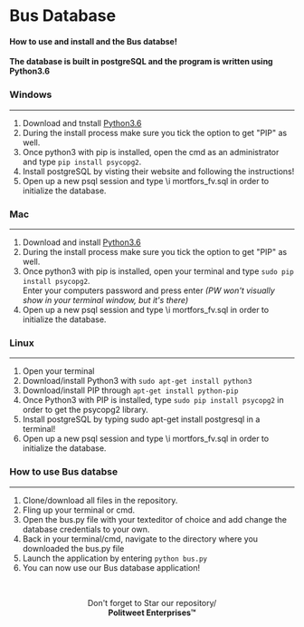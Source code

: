 # Bus Database #
#### How to use and install and the Bus databse!<br>

<strong>The database is built in postgreSQL and the program is written using Python3.6</strong>

### Windows ###
-------------
1. Download and tnstall [Python3.6](https://www.python.org/downloads/)
2. During the install process make sure you tick the option to get "PIP" as well.
3. Once python3 with pip is installed, open the cmd as an administrator and type ```pip install psycopg2```.
4. Install postgreSQL by visting their website and following the instructions!
5. Open up a new psql session and type \i mortfors_fv.sql in order to initialize the database.

### Mac ###
-------------
1. Download and install [Python3.6](https://www.python.org/downloads/)
2. During the install process make sure you tick the option to get "PIP" as well.
3. Once python3 with pip is installed, open your terminal and type
```sudo pip install psycopg2```.
<br>Enter your computers password and press enter <em>(PW won't visually show in your terminal window, but it's there)</em>
5. Open up a new psql session and type \i mortfors_fv.sql in order to initialize the database.

### Linux ###
-------------
1. Open your terminal
2. Download/install Python3 with ```sudo apt-get install python3```
2. Download/install PIP through ```apt-get install python-pip```
3. Once Python3 with PIP is installed, type ```sudo pip install psycopg2``` in order to get the psycopg2 library.
4. Install postgreSQL by typing sudo apt-get install postgresql in a terminal!
5. Open up a new psql session and type \i mortfors_fv.sql in order to initialize the database.

### How to use Bus databse ###
-------------
1. Clone/download all files in the repository.
2. Fling up your terminal or cmd.
3. Open the bus.py file with your texteditor of choice and add change the database credentials to your own.
4. Back in your terminal/cmd, navigate to the directory where you downloaded the bus.py file
5. Launch the application by entering ```python bus.py```
6. You can now use our Bus database application!
<br>
<p align="center">
  Don't forget to Star our repository/ <br>
  <strong>Politweet Enterprises™</strong>
</p>
